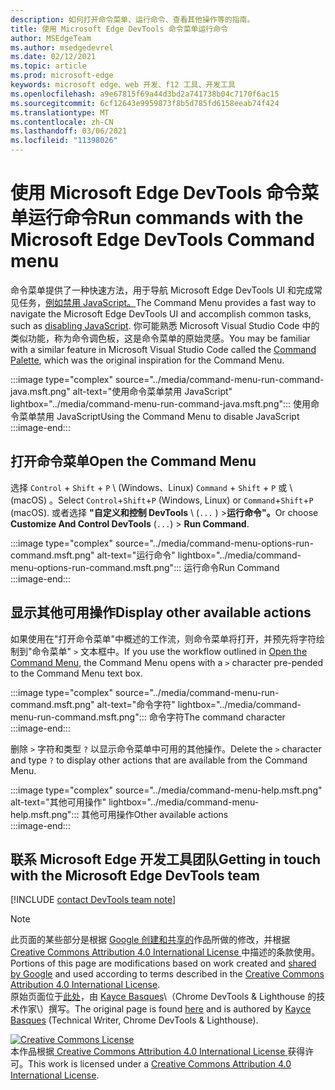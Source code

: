 ```yaml
---
description: 如何打开命令菜单、运行命令、查看其他操作等的指南。
title: 使用 Microsoft Edge DevTools 命令菜单运行命令
author: MSEdgeTeam
ms.author: msedgedevrel
ms.date: 02/12/2021
ms.topic: article
ms.prod: microsoft-edge
keywords: microsoft edge、web 开发、f12 工具、开发工具
ms.openlocfilehash: a9e67815f69a44d3bd2a741738b04c7170f6ac15
ms.sourcegitcommit: 6cf12643e9959873f8b5d785fd6158eeab74f424
ms.translationtype: MT
ms.contentlocale: zh-CN
ms.lasthandoff: 03/06/2021
ms.locfileid: "11398026"
---
```

<!-- Copyright Kayce Basques 

   Licensed under the Apache License, Version 2.0 (the "License");
   you may not use this file except in compliance with the License.
   You may obtain a copy of the License at

       https://www.apache.org/licenses/LICENSE-2.0

   Unless required by applicable law or agreed to in writing, software
   distributed under the License is distributed on an "AS IS" BASIS,
   WITHOUT WARRANTIES OR CONDITIONS OF ANY KIND, either express or implied.
   See the License for the specific language governing permissions and
   limitations under the License.  -->  

# <a name="run-commands-with-the-microsoft-edge-devtools-command-menu"></a><span data-ttu-id="a8312-104">使用 Microsoft Edge DevTools 命令菜单运行命令</span><span class="sxs-lookup"><span data-stu-id="a8312-104">Run commands with the Microsoft Edge DevTools Command menu</span></span>  

<span data-ttu-id="a8312-105">命令菜单提供了一种快速方法，用于导航 Microsoft Edge DevTools UI 和完成常见任务，[例如禁用 JavaScript。][JavascriptDisable]</span><span class="sxs-lookup"><span data-stu-id="a8312-105">The Command Menu provides a fast way to navigate the Microsoft Edge DevTools UI and accomplish common tasks, such as [disabling JavaScript][JavascriptDisable].</span></span>  <span data-ttu-id="a8312-106">你可能熟悉 Microsoft Visual Studio Code 中的类似功能，称为命令调色板，[][VisualStudioCodeUICommandPalette]这是命令菜单的原始灵感。</span><span class="sxs-lookup"><span data-stu-id="a8312-106">You may be familiar with a similar feature in Microsoft Visual Studio Code called the [Command Palette][VisualStudioCodeUICommandPalette], which was the original inspiration for the Command Menu.</span></span>  

:::image type="complex" source="../media/command-menu-run-command-java.msft.png" alt-text="使用命令菜单禁用 JavaScript" lightbox="../media/command-menu-run-command-java.msft.png":::
   <span data-ttu-id="a8312-108">使用命令菜单禁用 JavaScript</span><span class="sxs-lookup"><span data-stu-id="a8312-108">Using the Command Menu to disable JavaScript</span></span>  
:::image-end:::  

## <a name="open-the-command-menu"></a><span data-ttu-id="a8312-109">打开命令菜单</span><span class="sxs-lookup"><span data-stu-id="a8312-109">Open the Command Menu</span></span>  

<span data-ttu-id="a8312-110">选择 `Control` + `Shift` + `P` \ (Windows、Linux\) `Command` + `Shift` + `P` 或 \ (macOS\) 。</span><span class="sxs-lookup"><span data-stu-id="a8312-110">Select `Control`+`Shift`+`P` \(Windows, Linux\) or `Command`+`Shift`+`P` \(macOS\).</span></span> <span data-ttu-id="a8312-111">或者选择 **"自定义和控制 DevTools** \ (`...` \) >**运行命令"。**</span><span class="sxs-lookup"><span data-stu-id="a8312-111">Or choose **Customize And Control DevTools** \(`...`\) > **Run Command**.</span></span>  

:::image type="complex" source="../media/command-menu-options-run-command.msft.png" alt-text="运行命令" lightbox="../media/command-menu-options-run-command.msft.png":::
   <span data-ttu-id="a8312-113">运行命令</span><span class="sxs-lookup"><span data-stu-id="a8312-113">Run Command</span></span>  
:::image-end:::  

## <a name="display-other-available-actions"></a><span data-ttu-id="a8312-114">显示其他可用操作</span><span class="sxs-lookup"><span data-stu-id="a8312-114">Display other available actions</span></span>  

<span data-ttu-id="a8312-115">如果使用在"打开命令菜单"中[](#open-the-command-menu)概述的工作流，则命令菜单将打开，并预先将字符绘制到"命令菜单" `>` 文本框中。</span><span class="sxs-lookup"><span data-stu-id="a8312-115">If you use the workflow outlined in [Open the Command Menu](#open-the-command-menu), the Command Menu opens with a `>` character pre-pended to the Command Menu text box.</span></span>  

:::image type="complex" source="../media/command-menu-run-command.msft.png" alt-text="命令字符" lightbox="../media/command-menu-run-command.msft.png":::
   <span data-ttu-id="a8312-117">命令字符</span><span class="sxs-lookup"><span data-stu-id="a8312-117">The command character</span></span>  
:::image-end:::  

<span data-ttu-id="a8312-118">删除 `>` 字符和类型 `?` 以显示命令菜单中可用的其他操作。</span><span class="sxs-lookup"><span data-stu-id="a8312-118">Delete the `>` character and type `?` to display other actions that are available from the Command Menu.</span></span>  

:::image type="complex" source="../media/command-menu-help.msft.png" alt-text="其他可用操作" lightbox="../media/command-menu-help.msft.png":::
   <span data-ttu-id="a8312-120">其他可用操作</span><span class="sxs-lookup"><span data-stu-id="a8312-120">Other available actions</span></span>  
:::image-end:::  

## <a name="getting-in-touch-with-the-microsoft-edge-devtools-team"></a><span data-ttu-id="a8312-121">联系 Microsoft Edge 开发工具团队</span><span class="sxs-lookup"><span data-stu-id="a8312-121">Getting in touch with the Microsoft Edge DevTools team</span></span>  

[!INCLUDE [contact DevTools team note](../includes/contact-devtools-team-note.md)]  

<!-- links -->  

[JavascriptDisable]: ../javascript/disable.md "使用 Microsoft Edge 开发人员工具禁用 JavaScript |Microsoft Docs"  

[VisualStudioCodeUICommandPalette]: https://code.visualstudio.com/docs/getstarted/userinterface#_command-palette "命令调色板 - Visual Studio代码 UI"  

> [!NOTE]
> <span data-ttu-id="a8312-124">此页面的某些部分是根据 [Google 创建和共享的][GoogleSitePolicies]作品所做的修改，并根据[ Creative Commons Attribution 4.0 International License ][CCA4IL]中描述的条款使用。</span><span class="sxs-lookup"><span data-stu-id="a8312-124">Portions of this page are modifications based on work created and [shared by Google][GoogleSitePolicies] and used according to terms described in the [Creative Commons Attribution 4.0 International License][CCA4IL].</span></span>  
> <span data-ttu-id="a8312-125">原始页面位于[此处](https://developers.google.com/web/tools/chrome-devtools/command-menu/index)，由 [Kayce Basques][KayceBasques]\（Chrome DevTools \& Lighthouse 的技术作家\）撰写。</span><span class="sxs-lookup"><span data-stu-id="a8312-125">The original page is found [here](https://developers.google.com/web/tools/chrome-devtools/command-menu/index) and is authored by [Kayce Basques][KayceBasques] \(Technical Writer, Chrome DevTools \& Lighthouse\).</span></span>  

[![Creative Commons License][CCby4Image]][CCA4IL]  
<span data-ttu-id="a8312-127">本作品根据[ Creative Commons Attribution 4.0 International License ][CCA4IL]获得许可。</span><span class="sxs-lookup"><span data-stu-id="a8312-127">This work is licensed under a [Creative Commons Attribution 4.0 International License][CCA4IL].</span></span>  

[CCA4IL]: https://creativecommons.org/licenses/by/4.0  
[CCby4Image]: https://i.creativecommons.org/l/by/4.0/88x31.png  
[GoogleSitePolicies]: https://developers.google.com/terms/site-policies  
[KayceBasques]: https://developers.google.com/web/resources/contributors/kaycebasques  
